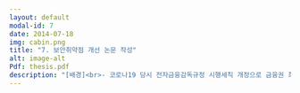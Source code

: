 ```yaml
---
layout: default
modal-id: 7
date: 2014-07-18
img: cabin.png
title: "7. 보안취약점 개선 논문 작성"
alt: image-alt
Pdf: thesis.pdf
description: "[배경]<br>- 코로나19 당시 전자금융감독규정 시행세칙 개정으로 금융권 최초로 내부시스템 연계 VDI기반 재택시스템 오픈 및 운영<br> - 관련 레퍼런스 없이 긴급하게 도입하다 보니 각종 성능 및 보안 이슈 발생<br>- 금융보안원 재택근무 보안 안내서가 발간 되었으나, 타 기관의 경우 보안사고가 꾸준히 발생<br><br><br>[해결]<br>- 이에 각종 규정 및 지침 그리고 실제 시스템의 현황을 파악하여 보안 취약점 개선에 대한 연구 논문 작성<br>- 사용자 PC에서 VPN 접속 시 외부 인터넷을 차단해야만 하는데, 사용자 PC에서 VM을 띄워놓고 또 다시 VM 내에서 VPN을 접속하는 경우 물리 PC의 외부 인터넷 차단이 불가<br>- 이에 따라 가상머신 탐지 절차가 추가된 인증모델 등 제안"
---
```

